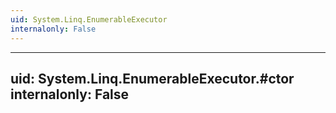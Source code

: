 ```yaml
---
uid: System.Linq.EnumerableExecutor
internalonly: False
---
```


---
uid: System.Linq.EnumerableExecutor.#ctor
internalonly: False
---
